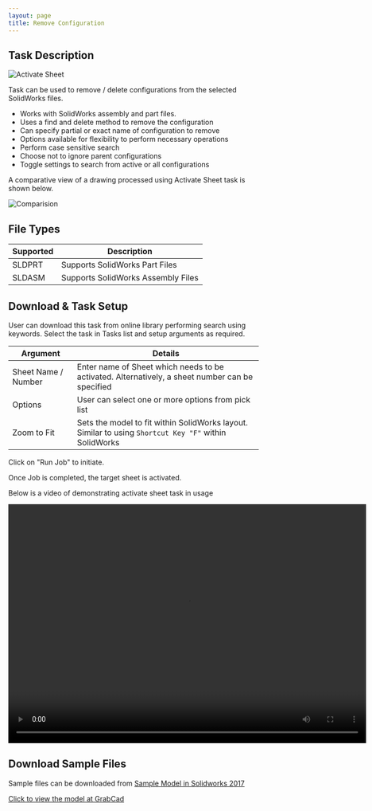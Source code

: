 ```yaml
---
layout: page
title: Remove Configuration
---
```


## Task Description

![Activate Sheet](002_ActivateSheet_001.png "Activate Sheet")

Task can be used to remove / delete configurations from the selected SolidWorks files.
 - Works with SolidWorks assembly and part files.
 - Uses a find and delete method to remove the configuration
 - Can specify partial or exact name of configuration to remove
 - Options available for flexibility to perform necessary operations
 - Perform case sensitive search
 - Choose not to ignore parent configurations
 - Toggle settings to search from active or all configurations


A comparative view of a drawing processed using Activate Sheet task is shown below.

![Comparision](002_ActivateSheet_002.png "Comparision between initial and final state of Solidworks Drawing")

## File Types

| Supported | Description |
| --- | --- |
| SLDPRT | Supports SolidWorks Part Files |
| SLDASM | Supports SolidWorks Assembly Files |

## Download & Task Setup

User can download this task from online library performing search using keywords.
Select the task in Tasks list and setup arguments as required.

| Argument | Details |
| --- | --- |
| Sheet Name / Number| Enter name of Sheet which needs to be activated. Alternatively, a sheet number can be specified |
| Options | User can select one or more options from pick list |
| Zoom to Fit | Sets the model to fit within SolidWorks layout. Similar to using ```Shortcut Key "F"``` within SolidWorks |


Click on "Run Job" to initiate.

Once Job is completed, the target sheet is activated.

Below is a video of demonstrating activate sheet task in usage

<video width="720" height="480" controls>
  <source src="002_ActivateSheet.swf" type="video/mp4">
</video>


## Download Sample Files

Sample files can be downloaded from 
[Sample Model in Solidworks 2017](../000-model/SolidWorks_2017_RoboticArm.zip)

[Click to view the model at GrabCad](https://grabcad.com/library/5-dof-robot-1)
